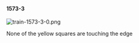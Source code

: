 #### 1573-3
![train-1573-3-0.png](https://github.com/lil-lab/nlvr/raw/master/nlvr/train/images/4/train-1573-3-0.png "train-1573-3-0.png")

None of the yellow squares are touching the edge